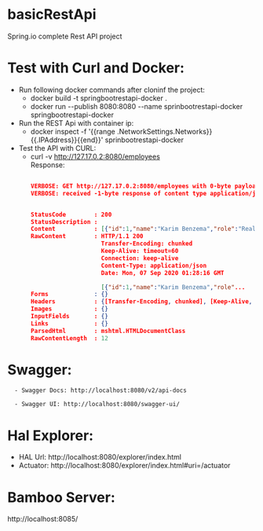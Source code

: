 # basicRestApi
Spring.io complete Rest API project

# Test with Curl and Docker:

  - Run following docker commands after cloninf the project:
    - docker build -t springbootrestapi-docker .
    - docker run --publish 8080:8080 --name sprinbootrestapi-docker springbootrestapi-docker
  - Run the REST Api with container ip:
    - docker inspect -f '{{range .NetworkSettings.Networks}}{{.IPAddress}}{{end}}' sprinbootrestapi-docker
  - Test the API with CURL:
    - curl -v http://127.17.0.2:8080/employees<br>
      Response:
      ```json

      VERBOSE: GET http://127.17.0.2:8080/employees with 0-byte payload
      VERBOSE: received -1-byte response of content type application/json


      StatusCode        : 200
      StatusDescription :
      Content           : [{"id":1,"name":"Karim Benzema","role":"Real Madrid ST"},{"id":2,"name":"Edison Kavani","role":"Paris Saint Germain ST"}]
      RawContent        : HTTP/1.1 200
                          Transfer-Encoding: chunked
                          Keep-Alive: timeout=60
                          Connection: keep-alive
                          Content-Type: application/json
                          Date: Mon, 07 Sep 2020 01:28:16 GMT

                          [{"id":1,"name":"Karim Benzema","role"...
      Forms             : {}
      Headers           : {[Transfer-Encoding, chunked], [Keep-Alive, timeout=60], [Connection, keep-alive], [Content-Type, application/json]...}
      Images            : {}
      InputFields       : {}
      Links             : {}
      ParsedHtml        : mshtml.HTMLDocumentClass
      RawContentLength  : 12
      ```
  # Swagger:
    
      - Swagger Docs: http://localhost:8080/v2/api-docs
      
      - Swagger UI: http://localhost:8080/swagger-ui/
      
  # Hal Explorer: 
  - HAL Url: http://localhost:8080/explorer/index.html
  - Actuator: http://localhost:8080/explorer/index.html#uri=/actuator
  
  # Bamboo Server:
  http://localhost:8085/
  
    
